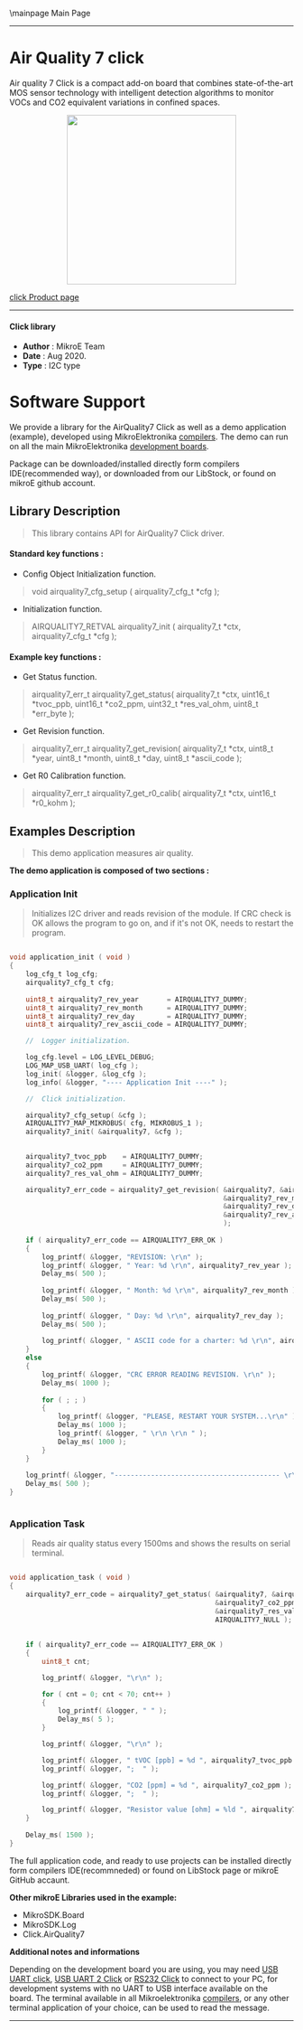 \mainpage Main Page
 
---
# Air Quality 7 click

Air quality 7 Click is a compact add-on board that combines state-of-the-art MOS sensor technology with intelligent detection algorithms to monitor VOCs and CO2 equivalent variations in confined spaces.

<p align="center">
  <img src="@{CLICK_IMAGE_LINK}" height=300px>
</p>


[click Product page](https://www.mikroe.com/air-quality-7-click)

---


#### Click library 

- **Author**        : MikroE Team
- **Date**          : Aug 2020.
- **Type**          : I2C type


# Software Support

We provide a library for the AirQuality7 Click 
as well as a demo application (example), developed using MikroElektronika 
[compilers](http://shop.mikroe.com/compilers). 
The demo can run on all the main MikroElektronika [development boards](http://shop.mikroe.com/development-boards).

Package can be downloaded/installed directly form compilers IDE(recommended way), or downloaded from our LibStock, or found on mikroE github account. 

## Library Description

> This library contains API for AirQuality7 Click driver.

#### Standard key functions :

- Config Object Initialization function.
> void airquality7_cfg_setup ( airquality7_cfg_t *cfg ); 
 
- Initialization function.
> AIRQUALITY7_RETVAL airquality7_init ( airquality7_t *ctx, airquality7_cfg_t *cfg );

#### Example key functions :

- Get Status function.
> airquality7_err_t
> airquality7_get_status( airquality7_t *ctx, uint16_t *tvoc_ppb, uint16_t *co2_ppm, 
                        uint32_t *res_val_ohm, uint8_t *err_byte );
 
- Get Revision function.
> airquality7_err_t 
> airquality7_get_revision( airquality7_t *ctx, uint8_t *year, uint8_t *month, uint8_t *day,
                            uint8_t *ascii_code );

- Get R0 Calibration function.
> airquality7_err_t airquality7_get_r0_calib( airquality7_t *ctx, uint16_t *r0_kohm );

## Examples Description

> This demo application measures air quality.

**The demo application is composed of two sections :**

### Application Init 

> Initializes I2C driver and reads revision of the 
> module. If CRC check is OK allows the program to go on, and if it's not OK,
> needs to restart the program.

```c

void application_init ( void )
{
    log_cfg_t log_cfg;
    airquality7_cfg_t cfg;
    
    uint8_t airquality7_rev_year       = AIRQUALITY7_DUMMY;
    uint8_t airquality7_rev_month      = AIRQUALITY7_DUMMY;
    uint8_t airquality7_rev_day        = AIRQUALITY7_DUMMY;
    uint8_t airquality7_rev_ascii_code = AIRQUALITY7_DUMMY;

    //  Logger initialization.

    log_cfg.level = LOG_LEVEL_DEBUG;
    LOG_MAP_USB_UART( log_cfg );
    log_init( &logger, &log_cfg );
    log_info( &logger, "---- Application Init ----" );

    //  Click initialization.

    airquality7_cfg_setup( &cfg );
    AIRQUALITY7_MAP_MIKROBUS( cfg, MIKROBUS_1 );
    airquality7_init( &airquality7, &cfg );

    
    airquality7_tvoc_ppb    = AIRQUALITY7_DUMMY;
    airquality7_co2_ppm     = AIRQUALITY7_DUMMY;
    airquality7_res_val_ohm = AIRQUALITY7_DUMMY;

    airquality7_err_code = airquality7_get_revision( &airquality7, &airquality7_rev_year,
                                                     &airquality7_rev_month,
                                                     &airquality7_rev_day,
                                                     &airquality7_rev_ascii_code
                                                     );
    
    if ( airquality7_err_code == AIRQUALITY7_ERR_OK )
    {
        log_printf( &logger, "REVISION: \r\n" );
        log_printf( &logger, " Year: %d \r\n", airquality7_rev_year );
        Delay_ms( 500 );
    
        log_printf( &logger, " Month: %d \r\n", airquality7_rev_month );
        Delay_ms( 500 );
    
        log_printf( &logger, " Day: %d \r\n", airquality7_rev_day );
        Delay_ms( 500 );
    
        log_printf( &logger, " ASCII code for a charter: %d \r\n", airquality7_rev_ascii_code );
    }
    else
    {
        log_printf( &logger, "CRC ERROR READING REVISION. \r\n" );
        Delay_ms( 1000 );
        
        for ( ; ; )
        {
            log_printf( &logger, "PLEASE, RESTART YOUR SYSTEM...\r\n" );
            Delay_ms( 1000 );
            log_printf( &logger, " \r\n \r\n " );
            Delay_ms( 1000 );
        }
    }
    
    log_printf( &logger, "----------------------------------------- \r\n" );
    Delay_ms( 500 );
}
  
```

### Application Task

> Reads air quality status every 1500ms and shows the results on serial terminal.

```c

void application_task ( void )
{
    airquality7_err_code = airquality7_get_status( &airquality7, &airquality7_tvoc_ppb, 
                                                   &airquality7_co2_ppm,
                                                   &airquality7_res_val_ohm, 
                                                   AIRQUALITY7_NULL );
        
    
    if ( airquality7_err_code == AIRQUALITY7_ERR_OK )
    {
        uint8_t cnt;

        log_printf( &logger, "\r\n" );

        for ( cnt = 0; cnt < 70; cnt++ )
        {
            log_printf( &logger, " " );
            Delay_ms( 5 );
        }

        log_printf( &logger, "\r\n" );

        log_printf( &logger, " tVOC [ppb] = %d ", airquality7_tvoc_ppb );
        log_printf( &logger, ";  " );

        log_printf( &logger, "CO2 [ppm] = %d ", airquality7_co2_ppm );
        log_printf( &logger, ";  " );

        log_printf( &logger, "Resistor value [ohm] = %ld ", airquality7_res_val_ohm );
    }
    
    Delay_ms( 1500 );
} 

```


The full application code, and ready to use projects can be  installed directly form compilers IDE(recommneded) or found on LibStock page or mikroE GitHub accaunt.

**Other mikroE Libraries used in the example:** 

- MikroSDK.Board
- MikroSDK.Log
- Click.AirQuality7

**Additional notes and informations**

Depending on the development board you are using, you may need 
[USB UART click](http://shop.mikroe.com/usb-uart-click), 
[USB UART 2 Click](http://shop.mikroe.com/usb-uart-2-click) or 
[RS232 Click](http://shop.mikroe.com/rs232-click) to connect to your PC, for 
development systems with no UART to USB interface available on the board. The 
terminal available in all Mikroelektronika 
[compilers](http://shop.mikroe.com/compilers), or any other terminal application 
of your choice, can be used to read the message.



---
